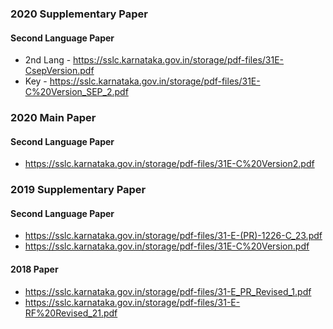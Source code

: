 ### 2020 Supplementary Paper
#### Second Language Paper
* 2nd Lang - https://sslc.karnataka.gov.in/storage/pdf-files/31E-CsepVersion.pdf
* Key - https://sslc.karnataka.gov.in/storage/pdf-files/31E-C%20Version_SEP_2.pdf

### 2020 Main Paper
#### Second Language Paper
* https://sslc.karnataka.gov.in/storage/pdf-files/31E-C%20Version2.pdf

### 2019 Supplementary Paper
#### Second Language Paper
* https://sslc.karnataka.gov.in/storage/pdf-files/31-E-(PR)-1226-C_23.pdf
* https://sslc.karnataka.gov.in/storage/pdf-files/31E-C%20Version.pdf

#### 2018 Paper
* https://sslc.karnataka.gov.in/storage/pdf-files/31-E_PR_Revised_1.pdf
* https://sslc.karnataka.gov.in/storage/pdf-files/31-E-RF%20Revised_21.pdf
